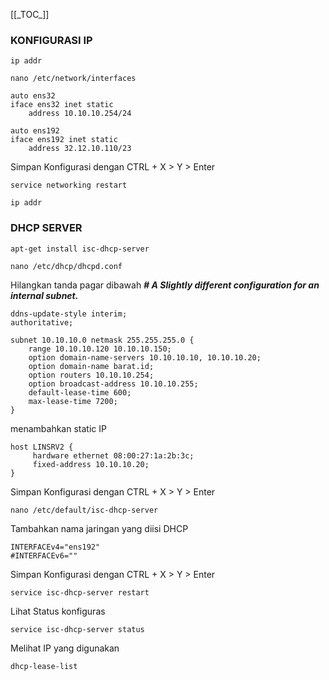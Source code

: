\[\[\_TOC\_\]\]

### KONFIGURASI IP

```plaintext
ip addr
```

```plaintext
nano /etc/network/interfaces
```

```plaintext
auto ens32 
iface ens32 inet static 
    address 10.10.10.254/24

auto ens192
iface ens192 inet static 
    address 32.12.10.110/23
```

Simpan Konfigurasi dengan CTRL + X > Y > Enter

```plaintext
service networking restart
```

```plaintext
ip addr
```

### DHCP SERVER

```plaintext
apt-get install isc-dhcp-server
```

```plaintext
nano /etc/dhcp/dhcpd.conf
```

Hilangkan tanda pagar dibawah _**\# A Slightly different configuration for an internal subnet.**_ 

```plaintext
ddns-update-style interim;
authoritative;

subnet 10.10.10.0 netmask 255.255.255.0 {
    range 10.10.10.120 10.10.10.150;
    option domain-name-servers 10.10.10.10, 10.10.10.20;
    option domain-name barat.id;
    option routers 10.10.10.254;
    option broadcast-address 10.10.10.255;
    default-lease-time 600;
    max-lease-time 7200;
}
```

menambahkan static IP 

```plaintext
host LINSRV2 {
     hardware ethernet 08:00:27:1a:2b:3c;
     fixed-address 10.10.10.20;
}
```

Simpan Konfigurasi dengan CTRL + X > Y > Enter

```plaintext
nano /etc/default/isc-dhcp-server
```

Tambahkan nama jaringan yang diisi DHCP 

```plaintext
INTERFACEv4="ens192"
#INTERFACEv6=""
```

Simpan Konfigurasi dengan CTRL + X > Y > Enter

```plaintext
service isc-dhcp-server restart
```

Lihat Status konfiguras

```plaintext
service isc-dhcp-server status
```

Melihat IP yang digunakan 

```plaintext
dhcp-lease-list
```